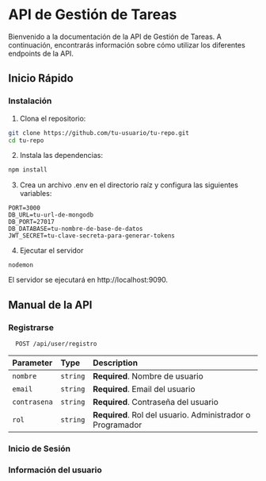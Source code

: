 # API de Gestión de Tareas

Bienvenido a la documentación de la API de Gestión de Tareas. A continuación, encontrarás información sobre cómo utilizar los diferentes endpoints de la API.

## Inicio Rápido

### Instalación

1. Clona el repositorio:

```bash
git clone https://github.com/tu-usuario/tu-repo.git
cd tu-repo
```

2. Instala las dependencias:
```bash
npm install
```

3. Crea un archivo .env en el directorio raíz y configura las siguientes variables:
```node
PORT=3000
DB_URL=tu-url-de-mongodb
DB_PORT=27017
DB_DATABASE=tu-nombre-de-base-de-datos
JWT_SECRET=tu-clave-secreta-para-generar-tokens
```

4. Ejecutar el servidor
```node
nodemon
```
El servidor se ejecutará en http://localhost:9090.

## Manual de la API
### Registrarse
```http
  POST /api/user/registro
```

| Parameter | Type     | Description                |
| :-------- | :------- | :------------------------- |
| `nombre` | `string` | **Required**. Nombre de usuario |
| `email` | `string` | **Required**. Email del usuario|
| `contrasena` | `string` | **Required**. Contraseña del usuario |
| `rol` | `string` | **Required**. Rol del usuario. Administrador o Programador |


### Inicio de Sesión
### Información del usuario